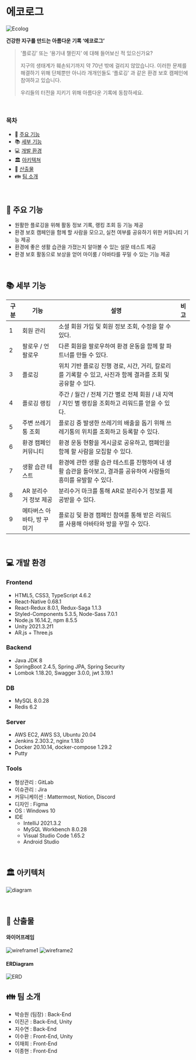 # 에코로그

![Ecolog](https://lab.ssafy.com/s06-final/S06P31D101/-/wikis/uploads/68284a6816933dfea49dcaf5947a90cb/%EC%A0%9C%EB%AA%A9_%EC%97%86%EC%9D%8C-1.png)

**건강한 지구를 만드는 아름다운 기록 ‘에코로그’**

> ’플로깅’ 또는 ‘용기내 챌린지’ 에 대해 들어보신 적 있으신가요?
>
> 지구의 생태계가 훼손되기까지 약 70년 밖에 걸리지 않았습니다.
> 이러한 문제를 해결하기 위해 단체뿐만 아니라 개개인들도 ‘플로깅’ 과 같은 환경 보호 캠페인에 참여하고 있습니다.
>
> 우리들의 터전을 지키기 위해 아름다운 기록에 동참하세요.

<br>

### 목차

- :book: [주요 기능](#book-주요-기능)
- :books: [세부 기능](#books-세부-기능)
- :computer: [개발 환경](#computer-개발-환경)
- :classical_building: [아키텍쳐](#classical_building-아키텍처)
- :bookmark_tabs: [산출물](#bookmark_tabs-산출물)
- :family: [팀 소개](#family-팀-소개)

<br>

## :book: 주요 기능

- 원활한 플로깅을 위해 활동 정보 기록, 랭킹 조회 등 기능 제공
- 환경 보호 캠페인을 함께 할 사람을 모으고, 실천 여부를 공유하기 위한 커뮤니티 기능 제공
- 환경에 좋은 생활 습관을 가졌는지 알아볼 수 있는 설문 테스트 제공
- 환경 보호 활동으로 보상을 얻어 마이룸 / 아바타를 꾸밀 수 있는 기능 제공

<br>

## :books: 세부 기능

| 구분 | 기능                       | 설명                                                                                                                | 비고 |
| ---- | -------------------------- | ------------------------------------------------------------------------------------------------------------------- | ---- |
| 1    | 회원 관리                  | 소셜 회원 가입 및 회원 정보 조회, 수정을 할 수 있다.                                                                  |      |
| 2    | 팔로우 / 언팔로우          | 다른 회원을 팔로우하여 환경 운동을 함께 할 파트너를 만들 수 있다.                                                      |      |
| 3    | 플로깅                     | 위치 기반 플로깅 진행 경로, 시간, 거리, 칼로리를 기록할 수 있고, 사진과 함께 결과를 조회 및 공유할 수 있다.             |      |
| 4    | 플로깅 랭킹                | 주간 / 월간 / 전체 기간 별로 전체 회원 / 내 지역 / 지인 별 랭킹을 조회하고 리워드를 얻을 수 있다.                       |      |
| 5    | 주변 쓰레기통 조회         | 플로깅 중 발생한 쓰레기의 배출을 돕기 위해 쓰레기통의 위치를 조회하고 등록할 수 있다.                                   |      |
| 6    | 환경 캠페인 커뮤니티       | 환경 운동 현황을 게시글로 공유하고, 캠페인을 함께 할 사람을 모집할 수 있다.                                             |      |
| 7    | 생활 습관 테스트           | 환경에 관한 생활 습관 테스트를 진행하여 내 생활 습관을 돌아보고, 결과를 공유하여 사람들의 흥미를 유발할 수 있다.         |      |
| 8    | AR 분리수거 정보 제공      | 분리수거 마크를 통해 AR로 분리수거 정보를 제공받을 수 있다.                                                            |      |
| 9    | 메타버스 아바타, 방 꾸미기 | 플로깅 및 환경 캠페인 참여를 통해 받은 리워드를 사용해 아바타와 방을 꾸밀 수 있다.                                      |      |

<br>

## :computer: 개발 환경

### Frontend
- HTML5, CSS3, TypeScript 4.6.2
- React-Native 0.68.1
- React-Redux 8.0.1, Redux-Saga 1.1.3
- Styled-Components 5.3.5, Node-Sass 7.0.1
- Node.js 16.14.2, npm 8.5.5
- Unity 2021.3.2f1   
- AR.js + Three.js

### Backend
- Java JDK 8
- SpringBoot 2.4.5, Spring JPA, Spring Security
- Lombok 1.18.20, Swagger 3.0.0, jwt 3.19.1

### DB
- MySQL 8.0.28
- Redis 6.2

### Server
- AWS EC2, AWS S3, Ubuntu 20.04
- Jenkins 2.303.2, nginx 1.18.0
- Docker 20.10.14, docker-compose 1.29.2
- Putty

### Tools
- 형상관리 : GitLab
- 이슈관리 : Jira
- 커뮤니케이션 : Mattermost, Notion, Discord
- 디자인 : Figma
- OS : Windows 10
- IDE
   - IntelliJ 2021.3.2
   - MySQL Workbench 8.0.28
   - Visual Studio Code 1.65.2
   - Android Studio

<br>

## :classical_building: 아키텍처

![diagram](https://lab.ssafy.com/s06-final/S06P31D101/-/wikis/uploads/14c3a269b96619037999b146160f913c/Artboard_1.png)

<br>

## :bookmark_tabs: 산출물

#### 와이어프레임

![wireframe1](https://lab.ssafy.com/s06-final/S06P31D101/-/wikis/uploads/c6c0ed7946711c933ff00d562682b0dd/%ED%99%94%EB%A9%B4_%EC%BA%A1%EC%B2%98_2022-05-17_171023.png)
![wireframe2](https://lab.ssafy.com/s06-final/S06P31D101/-/wikis/uploads/bfe938b79a05d6726bdacbc32d420287/%ED%99%94%EB%A9%B4_%EC%BA%A1%EC%B2%98_2022-05-17_171102.png)

#### ERDiagram
![ERD](https://lab.ssafy.com/s06-final/S06P31D101/-/wikis/uploads/dbc2ce03adb995cdef91f306a832ff5b/%ED%99%94%EB%A9%B4_%EC%BA%A1%EC%B2%98_2022-05-17_172249.png)

## :family: 팀 소개

- 박승원 (팀장) : Back-End
- 이진곤 : Back-End, Unity
- 지수연 : Back-End
- 이수환 : Front-End, Unity
- 이재희 : Front-End
- 이종현 : Front-End
